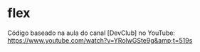 # flex
Código baseado na aula do canal [DevClub] no YouTube: https://www.youtube.com/watch?v=YRolwGSte9g&amp;t=519s
